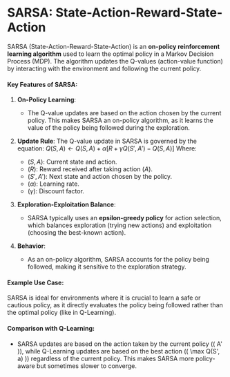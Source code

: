 # SARSA: State-Action-Reward-State-Action

SARSA (State-Action-Reward-State-Action) is an **on-policy reinforcement learning algorithm** used to learn the optimal policy in a Markov Decision Process (MDP). The algorithm updates the Q-values (action-value function) by interacting with the environment and following the current policy.

#### Key Features of SARSA:
1. **On-Policy Learning**: 
   - The Q-value updates are based on the action chosen by the current policy. This makes SARSA an on-policy algorithm, as it learns the value of the policy being followed during the exploration.

2. **Update Rule**:
   The Q-value update in SARSA is governed by the equation:
   $Q(S, A) \leftarrow Q(S, A) + \alpha \left[ R + \gamma Q(S', A') - Q(S, A) \right]$
   Where:
   - $( S, A )$: Current state and action.
   - $( R )$: Reward received after taking action $( A )$.
   - $( S', A' )$: Next state and action chosen by the policy.
   - $( \alpha )$: Learning rate.
   - $( \gamma )$: Discount factor.

3. **Exploration-Exploitation Balance**:
   - SARSA typically uses an **epsilon-greedy policy** for action selection, which balances exploration (trying new actions) and exploitation (choosing the best-known action).

4. **Behavior**:
   - As an on-policy algorithm, SARSA accounts for the policy being followed, making it sensitive to the exploration strategy.

#### Example Use Case:
SARSA is ideal for environments where it is crucial to learn a safe or cautious policy, as it directly evaluates the policy being followed rather than the optimal policy (like in Q-Learning).

#### Comparison with Q-Learning:
- SARSA updates are based on the action taken by the current policy (\( A' \)), while Q-Learning updates are based on the best action (\( \max Q(S', a) \)) regardless of the current policy. This makes SARSA more policy-aware but sometimes slower to converge.
